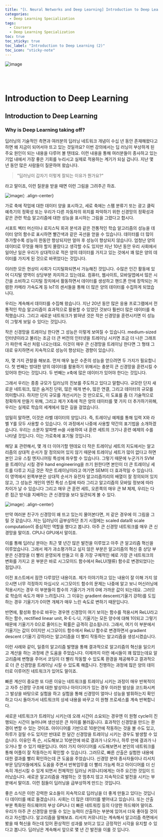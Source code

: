 ```yaml
---
title: "[Ⅰ. Neural Networks and Deep Learning] Introduction to Deep Learning (2)"
categories:
  - Deep Learning Specialization
tags:
  - Coursera
  - Deep Learning Specialization
toc: true
toc_sticky: true
toc_label: "Introduction to Deep Learning (2)"
toc_icon: "sticky-note"
---
```


![image](https://user-images.githubusercontent.com/55765292/172768350-41a6b2f0-9468-4b13-bc94-4a38f89ce5e6.png)

<br><br>

# Introduction to Deep Learning

## Introduction to Deep Learning

### Why is Deep Learning taking off?

딥러닝의 기술적인 측면과 여러분의 딥러닝 네트워크 개념이 수십 년 동안 존재해왔다고 하면 왜 지금이 되어서야 뜨고 있는 것일까요? 이번 강의에서는 딥 러닝이 부상하게 된 주요 원인이 되는 내용을 다루어 볼 텐데요. 이런 내용을 통해 여러분들이 종사하고 있는 기업 내에서 가장 좋은 기회를 누리시고 실제로 적용하는 계기가 되실 겁니다. 지난 몇 년 동안 많은 사람들이 질문하여 왔습니다.

>"딥러닝이 갑자기 이렇게 잘되는 이유가 뭔가요?"

라고 말이죠, 이런 질문을 받을 때면 이런 그림을 그려주곤 하죠.


![image](https://user-images.githubusercontent.com/55765292/172992154-84f7dad3-9e4c-452a-ad06-d5f75165a00f.png){: .align-center}

가로 축에 작업에 대한 데이터 양을 표시하고, 세로 축에는 스팸 분류기 또는 광고 클릭 예측기의 정확성 또는 우리가 다른 자동차의 위치를 파악하기 위한 신경망의 정확성과 같은 관련 학습 알고리즘에 대한 성능을 표시하는 그림을 그렸다고 합시다.

서포트 벡터 머신이나 로지스틱 회귀 분석과 같은 전통적인 학습 알고리즘의 성능을 데이터 양의 함수로 표시하면 빨간색과 같은 곡선을 얻을 수 있습니다. 데이터를 더 많이 추가할수록 성능이 한동안 향상되지만 얼마 후 성능이 향상되지 않습니다. 엄청난 양의 데이터로 무엇을 해야 할지 몰랐다고 생각할 수도 있지만 지난 10년 동안 우리 사회에서 일어난 일은 우리가 상대적으로 적은 양의 데이터를 가지고 있는 것에서 꽤 많은 양의 데이터를 가지게 된 것으로 바뀌었다는 것입니다.

이러한 모든 현상이 사회가 디지털화되면서 가능해진 것입니다. 수많은 인간 활동에 있어 디지털 영역이 상당부분 차지하고 있는데요. 컴퓨터, 웹사이트, 모바일앱에서 많은 시간을 소비하고 디지털 장치에서 활동하면서 데이터를 생성하고 핸드폰 안에 장착되는 저렴한 카메라 가속도계 등 IoT의 센서들을 통해 더 많은 양의 데이터를 수집하게 되었습니다.  

우리는 계속해서 데이터를 수집해 왔습니다. 지난 20년 동안 많은 응용 프로그램에서 전통적인 학습 알고리즘이 효과적으로 활용할 수 있었던 것보다 훨씬더 많은 데이터를 축적했습니다. 그리고 새로운 네트워크가 밝혀낸 것은 작은 신경망을 훈련시키면 이 성능이 그렇게 보일 수 있다는 것입니다.

작은 신경망을 트레이닝 한다면 그 성능은 이렇게 보여질 수 있습니다. medium-sized 인터넷이라고 불리는 조금 더 큰 버전의 인터넷을 트레이닝 시키면 조금 더 나은 그래프가 파란색 곡선 처럼 나오는데요. 이것이 매우 큰 신경망을 트레이닝 한다면 그 형태 그대로 유지하면서 지속적으로 성능이 향상되는 경향이 있습니다.

자, 몇 가지 관찰을 해보죠. 먼저 매우 높은 수준의 성능을 얻으려면 두 가지가 필요합니다. 첫 번째는 방대한 양의 데이터를 활용하기 위해서는 충분히 큰 신경망을 훈련시킬 수 있어야 한다는 것입니다. 두 번째는 $x$축에 많은 데이터가 있어야 한다는 것입니다.

그래서 우리는 종종 규모가 딥러닝의 진보를 주도하고 있다고 말합니다. 규모란 단지 새로운 네트워크, 많은 숨겨진 단위, 많은 매개 변수, 많은 연결, 그리고 데이터의 규모를 의미합니다. 하지만 단지 규모를 개선시키는 것 만으로도, 이 도표를 좀 더 기술적으로 정확하게 만들기 위해, 그리고 제가 X축에 적은 양의 데이터를 몇 가지 더 추가하기위해, 우리는 실제로 학습의 세계에서 많은 길을 걸었습니다.

엄밀히 말하면, 이것은 라벨 데이터의 양입니다. 즉, 트레이닝 예제를 통해 입력 X와 라벨 Y를 모두 사용할 수 있습니다. 이 과정에서 나중에 사용할 약간의 표기법을 소개하겠습니다. 우리는 소문자 알파벳 m을 사용하여 내 훈련 세트의 크기나 훈련 예제의 수를 나타낼 것입니다. 이는 가로축에 표기될 것입니다.

해당 표 관련해서, 몇 개 더 이야기할 텐데요 더 작은 트레이닝 세트의 지도에서는 알고리즘의 상대적 순서가 잘 정의되어 있지 않기 때문에 트레이닝 세트가 많이 없다고 하면 본인 고유 스킬 엔지니어링 특성에 좌우할 수 있습니다. 그렇기 때문에 누군가가 SVM 을 트레이닝 시킬 경우 hand engineering을 쓰기 원한다면 본인이 더 큰 트레이닝 세트를 다루고 지금 것은 작은 트레이닝이라고 여기면 SEM이 더 효과적일 수 있습니다. 이 영역에서 왼쪽부분은 상대적 순서가 유전자 알고리즘끼리의 배열이 잘 정의되어 있지 않고, 그 성능은 개인의 엔진 특성 스킬에 따라 그리고 알고리즘의 모바일 정보에 따라 차이가 날 수 있습니다 그리고 매우 큰 훈련 세트, 오른쪽의 매우 큰 M 체제, 우리는 다른 접근 방식을 지배하는 큰 신경망을 보다 일관되게 볼 수 있다.


![image](https://user-images.githubusercontent.com/55765292/172992180-bfced034-f654-45a5-8445-efb41de1634c.png){: .align-center}


만약 여러분 친구가 신경망이 왜 뜨고 있는지 물어본다면, 저 같은 경우에 이 그림을 그릴 것 같습니다. 저는 딥러닝이 급부상하던 초기 시점에는 scaled data와 scale computation이 중심적인 역할을 했다고 봅니다. 아주 큰 신경망 네트워크를 매우 큰 신경망을 말이죠. CPU나 GPU에서 말이죠.

이를 통해 딥러닝 분야는 최근 몇 년간 많은 발전을 이루었고 아주 큰 알고리즘 혁신을 이루었습니다. 그래서 제가 과소평가하고 싶지 않은 부분은 알고리즘의 혁신 중 상당 부분은 신경망을 더 빨리 운영되게 만들고 이 중 가장 구체적인 예로 가장 큰 네트워크의 변화를 가지고 온 부분은 바로 시그모이드 함수에서 ReLU(렐류) 함수로 변경되었다는 점입니다.

이전 포스트에서 잠깐 다루었던 내용이죠. 제가 이야기하고 있는 내용이 잘 이해 가지 않으시면 너무 걱정하지 마십시오 시그모이드 함수의 문제는 나중에 알고 보니 머신러닝에 적용시키는 경우 이 부분들이 함수의 기울기가 거의 0에 가까운 값이 되는데요. 그러므로 학습의 속도가 매우 느려집니다. 그 이유는 gradient descent(기울기 강하)를 도입하는 경우 기울기가 0이면 개체가 매우 느린 속도로 변하기 때문입니다.

반면에, 활성화 함수로 바꾸는 경우엔 신경망이 여기 보이는 함수를 적용시켜 ReLU라고 하는 함수, rectified linear unit, R-E-L-U, 기울기는 모든 양수에 대해 1이되고 그렇기 때문에 기울기가 0으로 줄어드는 확률은 급격히 감소됩니다. 그래서, 여기 이 부분에서 기울기는 값이 0이지만 시그모이드 함수에서 ReLU 함수로 변경하면서 gradient descent (기울기 강하)라는 알고리즘을 더 빨리 작동하는 알고리즘을 생성시켰습니다.

이런 사례와 같이, 일종의 알고리즘 발명을 통해 결과적으로 알고리즘의 혁신을 일으키고 계산을 하는 과정에 큰 도움을 주었습니다. 이제까지 이런 예시들이 꽤 많았는데요 알고리즘에 변형을 주어서 코딩이 더 빨리 작동할 수 있도록 환경을 제공해주고 결과적으로 더 큰 신경망을 트레이닝 시킬 수 있도록 해줍니다. 진행하는 과정에 많은 양의 데이터로 이루어진 네트워크가 있어도 말이죠.

빠른 계산이 중요한 또 다른 이유는 네트워크를 트레이닝 시키는 과정이 매우 반복적이고 자주 신경망 구조에 대한 발상이나 아이디어가 있는 경우 이러한 발상을 코드화시켜 그 발상을 바탕으로 실험을 하고 실험을 통해 신경망이 얼마나 성능을 발휘하는지 확인하고 다시 돌아가서 네트워크의 상세 내용을 바꾸고 이 원형 프로세스를 계속 반복합니다.

새로운 네트워크가 트레이닝 시키는데 오래 시간이 소요되는 경우엔 이 원형 cycle이 진행되는 시간이 늘어나며 생산성은 큰 차이를 불러옵니다. 효과적인 신경망을 만드는 환경이 변할 수 있는 것이죠. 아이디어를 기반으로 10분안에 작동하는 것을 볼 수도 있고, 하루가 걸릴 수도 있지만 반대로 한 달간 신경망을 트레이닝 시키는 경우도 발생할 수 있습니다. 이유인 즉 슨, 시도해보고 10분안에 바로 결과가 나오거나, 하루 만에 결과가 나오거나 할 수 있기 때문입니다. 여러 가지 아이디어를 시도해보면서 본인의 네트워크를 통해 어플이 잘 작동하는지 확인할 수 있습니다. 그러므로, 빠른 산출은 실험한 내용에 대한 결과를 빨리 확인하는데 큰 도움을 주었습니다. 신경망 분야 종사자들이나 리서치 부문 담당자들에게도 도움을 주면서 반복업무를 더 빨리 가능케 하고 아이디어를 더 신속히 개선시킬 수 있게 되면서 전체적인 딥러닝 커뮤니티에게는 아주 요긴한 것임이 드러났습니다. 새로운 알고리즘을 개발하는 것 멈추지 않고 지속적으로 발전을 시키는 부분에서 말이죠. 이런 점들이 딥러닝을 급부상하게 만드는 것입니다.

좋은 소식은 이런 강력한 요소들이 지속적으로 딥러닝을 더 좋게 만들고 있다는 것입니다 데이터를 예로 들겠습니다. 사회는 더 많은 데이터를 뱉어내고 있습니다. 또는 산출 부분 특화된 하드웨어의 부상 GPU나 더 빠른 네트워킹 등의 다양한 하드웨어 말이죠. 우리가 아주 큰 신경망을 만들 수 있는 능력이 산출하는 부분에 있어서 더욱 좋아질 것이라고 자신합니다. 알고리즘을 말해보죠. 리서치 커뮤니티는 계속해서 알고리즘 측면에서 봤을 때 혁신을 하는데 있어 환상적인 성과를 보이고 있고 긍정적인 시각을 유지할 수 있다고 봅니다. 딥러닝은 계속해서 앞으로 몇 년 간 발전을 이룰 것 입니다.
